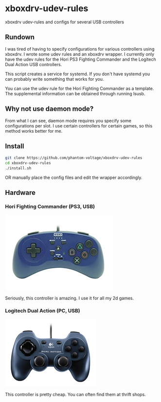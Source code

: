 # xboxdrv-udev-rules
xboxdrv udev-rules and configs for several USB controllers

## Rundown

I was tired of having to specify configurations for various controllers using xboxdrv. I wrote some udev rules and an xboxdrv wrapper. 
I currently only have the udev rules for the Hori PS3 Fighting Commander and the Logitech Dual Action USB controllers.

This script creates a service for systemd. If you don't have systemd you can probably write something that works for you.

You can use the udev rule for the Hori Fighting Commander as a template. The supplemental information can be obtained through running lsusb.

## Why not use daemon mode?

From what I can see, daemon mode requires you specify some configurations per slot. I use certain controllers for certain games, so this method works better for me.

## Install

```bash
git clone https://github.com/phantom-voltage/xboxdrv-udev-rules
cd xboxdrv-udev-rules
./install.sh 
```
OR
manually place the config files and edit the wrapper accordingly.

## Hardware

### Hori Fighting Commander (PS3, USB)
![Hori Fighting Commander](/img/hori_fighting_commander.jpg)

Seriously, this controller is amazing. I use it for all my 2d games.

### Logitech Dual Action (PC, USB) 
<img src="/img/logitech_dual_action.jpg" width="300">

This controller is pretty cheap. You can often find them at thrift shops.


